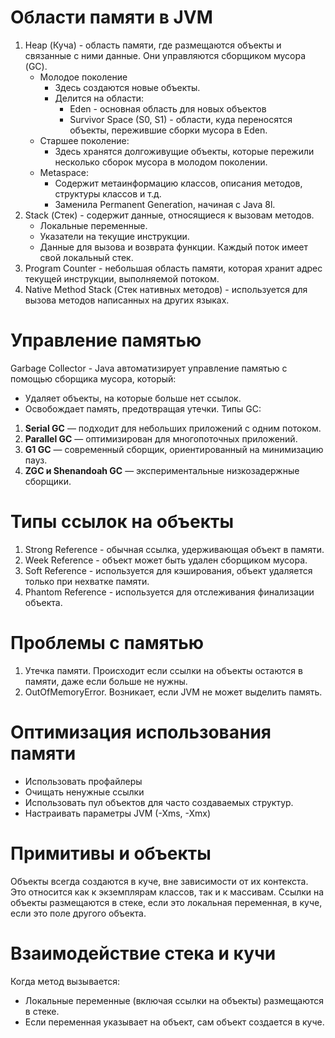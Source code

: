 # Области памяти в JVM
1. Heap (Куча) - область памяти, где размещаются объекты и связанные с ними данные. Они управляются сборщиком мусора (GC).
	- Молодое поколение
		- Здесь создаются новые объекты.
		- Делится на области:
			- Eden - основная область для новых объектов
			- Survivor Space (S0, S1) - области, куда переносятся объекты, пережившие сборки мусора в Eden.
	- Старшее поколение:
		- Здесь хранятся долгоживущие объекты, которые пережили несколько сборок мусора в молодом поколении.
	- Metaspace:
		- Содержит метаинформацию классов, описания методов, структуры классов и т.д.
		- Заменила Permanent Generation, начиная с Java 8l.
2. Stack (Стек) - содержит данные, относящиеся к вызовам методов.
	- Локальные переменные.
	- Указатели на текущие инструкции.
	- Данные для вызова и возврата функции.
	Каждый поток имеет свой локальный стек.
3. Program Counter - небольшая область памяти, которая хранит адрес текущей инструкции, выполняемой потоком.
4. Native Method Stack (Стек нативных методов) - используется для вызова методов написанных на других языках.
# Управление памятью
Garbage Collector - Java автоматизирует управление памятью с помощью сборщика мусора, который:
- Удаляет объекты, на которые больше нет ссылок. 
- Освобождает память, предотвращая утечки.
Типы GC:
1. **Serial GC** — подходит для небольших приложений с одним потоком.
2. **Parallel GC** — оптимизирован для многопоточных приложений.
3. **G1 GC** — современный сборщик, ориентированный на минимизацию пауз.
4. **ZGC и Shenandoah GC** — экспериментальные низкозадержные сборщики.
# Типы ссылок на объекты
1. Strong Reference - обычная ссылка, удерживающая объект в памяти.
2. Week Reference - объект может быть удален сборщиком мусора.
3. Soft Reference - используется для кэширования, объект удаляется только при нехватке памяти.
4. Phantom Reference - используется для отслеживания финализации объекта.
# Проблемы с памятью
1. Утечка памяти. Происходит если ссылки на объекты остаются в памяти, даже если больше не нужны.
2. OutOfMemoryError. Возникает, если JVM не может выделить память.
# Оптимизация использования памяти
- Использовать профайлеры
- Очищать ненужные ссылки
- Использовать пул объектов для часто создаваемых структур.
- Настраивать параметры JVM (-Xms, -Xmx)
# Примитивы и объекты
Объекты всегда создаются в куче, вне зависимости от их контекста. Это относится как к экземплярам классов, так и к массивам.
Ссылки на объекты размещаются в стеке, если это локальная переменная, в куче, если это поле другого объекта.
# Взаимодействие стека и кучи
Когда метод вызывается:
- Локальные переменные (включая ссылки на объекты) размещаются в стеке.
- Если переменная указывает на объект, сам объект создается в куче.